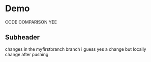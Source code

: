 # Demo
CODE COMPARISON YEE

## Subheader
changes in the myfirstbranch branch i guess yes
a change but locally
change after pushing